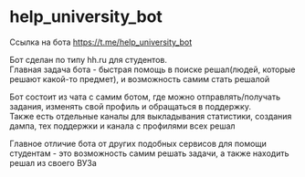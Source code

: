 # help_university_bot
Ссылка на бота https://t.me/help_university_bot

Бот сделан по типу hh.ru для студентов. \
Главная задача бота - быстрая помощь в поиске решал(людей, которые решают какой-то предмет), и возможность самим стать решалой

Бот состоит из чата с самим ботом, где можно отправлять/получать задания, изменять свой профиль и обращаться в поддержку. \
Также есть отдельные каналы для выкладывания статистики, создания дампа, тех поддержки и канала с профилями всех решал

Главное отличие бота от других подобных сервисов для помощи студентам - это возможность самим решать задачи, а также находить решал из своего ВУЗа
